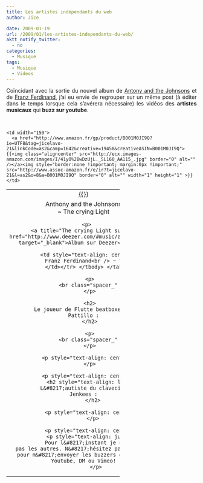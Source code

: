 ```yaml
---
title: Les artistes indépendants du web
author: Jice

date: 2009-01-19
url: /2009/01/les-artistes-independants-du-web/
aktt_notify_twitter:
  - no
categories:
  - Musique
tags:
  - Musique
  - Videos
---
```

<p style="text-align: justify;">
  Coïncidant avec la sortie du nouvel album de <a title="Site officiel Anthony and the Johnsons" href="http://www.antonyandthejohnsons.com/" target="_blank">Antony and the Johnsons</a> et de <a title="Site officiel de Franz Ferdinand" href="http://www.franzferdinand.co.uk/" target="_blank">Franz Ferdinand</a>, j&#8217;ai eu envie de regrouper sur un même post (à éditer dans le temps lorsque cela s&#8217;avérera nécessaire) les vidéos des <strong>artistes musicaux</strong> qui <strong>buzz sur youtube</strong>.
</p>

<!--more-->

<br class="spacer_" />

<table style="width: 300px; text-align: center;" border="0" align="center">
  <tr>
    <td width="150">
      <a href="http://www.amazon.fr/gp/product/B001JNNFQI?ie=UTF8&tag=jicelavo-21&linkCode=as2&camp=1642&creative=19458&creativeASIN=B001JNNFQI">{{<img class="aligncenter" src="http://ecx.images-amazon.com/images/I/51aABgh0pvL._SL160_AA115_.jpg" border="0" alt="" /></a><img style="border:none !important; margin:0px !important;" src="http://www.assoc-amazon.fr/e/ir?t=jicelavo-21&l=as2&o=8&a=B001JNNFQI" border="0" alt="" width="1" height="1" >}}
    </td>
    
    <td width="150">
      <a href="http://www.amazon.fr/gp/product/B001M0JI9Q?ie=UTF8&tag=jicelavo-21&linkCode=as2&camp=1642&creative=19458&creativeASIN=B001M0JI9Q">{{<img class="aligncenter" src="http://ecx.images-amazon.com/images/I/41yO%2BwDzUjL._SL160_AA115_.jpg" border="0" alt="" /></a><img style="border:none !important; margin:0px !important;" src="http://www.assoc-amazon.fr/e/ir?t=jicelavo-21&l=as2&o=8&a=B001M0JI9Q" border="0" alt="" width="1" height="1" >}}
    </td>
  </tr>
  
  <tr>
    <td style="text-align: center;">
      Anthony and the Johnsons<br /> ~ The crying Light</p> 
      
      <p>
        <a title="The crying Light sur Deezer" href="http://www.deezer.com/#music/album/262035" target="_blank">Album sur Deezer</a></td> 
        
        <td style="text-align: center;">
          Franz Ferdinand<br /> ~ Tonight
        </td></tr> </tbody> </table> 
        
        <p>
          <br class="spacer_" />
        </p>
        
        <h2>
          Le joueur de Flutte beatboxeur ~  Greg Pattillo :
        </h2>
        
        <p>
          <br class="spacer_" />
        </p>
        
        <p style="text-align: center;">
        </p>
        
        <p style="text-align: center;">
          <h2 style="text-align: left;">
            L&#8217;autiste du clavecin ~ Ronald Jenkees :
          </h2>
          
          <p style="text-align: center;">
          </p>
          
          <p style="text-align: center;">
            <p style="text-align: justify;">
              Pour l&#8217;instant je ne retrouve pas les autres. N&#8217;hésitez pas à poster pour m&#8217;envoyer les buzzers du son sur Youtube, DM ou Vimeo!
            </p>